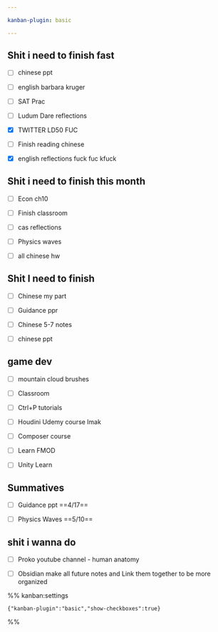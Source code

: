 ```yaml
---

kanban-plugin: basic

---
```


## Shit i need to finish fast

- [ ] chinese ppt
- [ ] english barbara kruger
- [ ] SAT Prac
- [ ] Ludum Dare reflections<br>
- [x] TWITTER LD50 FUC<br>
- [ ] Finish reading chinese
- [x] english reflections fuck fuc kfuck


## Shit i need to finish this month

- [ ] Econ ch10
- [ ] Finish classroom
- [ ] cas reflections
- [ ] Physics waves
- [ ] all chinese hw


## Shit I need to finish

- [ ] Chinese my part
- [ ] Guidance ppr
- [ ] Chinese 5-7 notes
- [ ] chinese ppt


## game dev

- [ ] mountain cloud brushes
- [ ] Classroom
- [ ] Ctrl+P tutorials
- [ ] Houdini Udemy course lmak
- [ ] Composer course
- [ ] Learn FMOD
- [ ] Unity Learn


## Summatives

- [ ] Guidance ppt ==4/17==
- [ ] Physics Waves ==5/10==


## shit i wanna do

- [ ] Proko youtube channel - human anatomy
- [ ] Obsidian make all future notes and Link them together to be more organized




%% kanban:settings
```
{"kanban-plugin":"basic","show-checkboxes":true}
```
%%